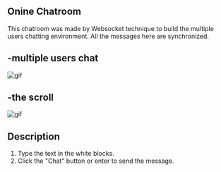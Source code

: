 Onine Chatroom
--------------
This chatroom was made by Websocket technique to build the multiple users chatting environment.
All the messages here are synchronized.

## -multiple users chat
![gif](https://i.imgur.com/tq7hzqw.gif)

## -the scroll
![gif](https://i.imgur.com/ybJaXX1.gif)

## Description
1. Type the text in the white blocks.
2. Click the "Chat" button or enter to send the message.
